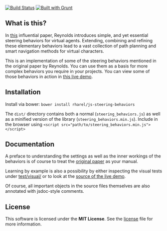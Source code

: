 [![Build Status](https://travis-ci.org/rharel/js-steering-behaviors.svg?branch=release%2F1.0.0)](https://travis-ci.org/rharel/js-steering-behaviors)
[![Built with Grunt](https://cdn.gruntjs.com/builtwith.png)](http://gruntjs.com)

## What is this?

In [this](doc/reynolds-steering-behaviors.pdf) influential paper, Reynolds introduces simple, and yet essential steering behaviors for virtual agents. Extending, combining and refining these elementary behaviors lead to a vast collection of path planning and smart navigation methods for virtual characters.

This is an implementation of some of the steering behaviors mentioned in the original paper by Reynolds. You can use them as a basis for more complex behaviors you require in your projects. You can view some of those behaviors in action in [this live demo](https://rharel.github.io/js-steering-behaviors).

## Installation

Install via bower: `bower install rharel/js-steering-behaviors`

The `dist/` directory contains both a normal (`steering_behaviors.js`) as well as a minified version of the library (`steering_behaviors.min.js`).
Include in the browser using `<script src="path/to/steering_behaviors.min.js"></script>`

## Documentation

A preface to understanding the settings as well as the inner workings of the behaviors is of course to treat the [original paper](doc/reynolds-steering-behaviors.pdf) as your manual. 

Learning by example is also a possibility by either inspecting the visual tests under [test/visual/](test/visual/) or to look at the [source of the live demo](https://github.com/rharel/js-steering-behaviors/tree/gh-pages).

Of course, all important objects in the source files themselves are also annotated with jsdoc-style comments.


## License

This software is licensed under the **MIT License**. See the [license](LICENSE.txt) file for more information.
